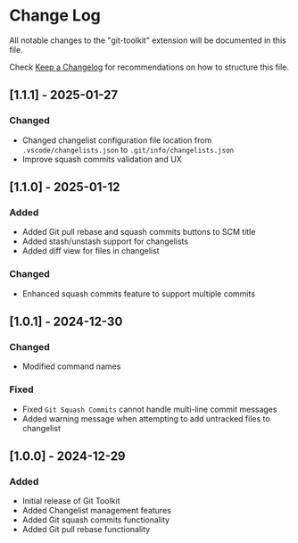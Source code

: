 # Change Log

All notable changes to the "git-toolkit" extension will be documented in this file.

Check [Keep a Changelog](http://keepachangelog.com/) for recommendations on how to structure this file.

## [1.1.1] - 2025-01-27
### Changed
- Changed changelist configuration file location from `.vscode/changelists.json` to `.git/info/changelists.json`
- Improve squash commits validation and UX

## [1.1.0] - 2025-01-12
### Added
- Added Git pull rebase and squash commits buttons to SCM title
- Added stash/unstash support for changelists
- Added diff view for files in changelist

### Changed
- Enhanced squash commits feature to support multiple commits

## [1.0.1] - 2024-12-30
### Changed
- Modified command names

### Fixed
- Fixed `Git Squash Commits` cannot handle multi-line commit messages
- Added warning message when attempting to add untracked files to changelist

## [1.0.0] - 2024-12-29
### Added
- Initial release of Git Toolkit
- Added Changelist management features
- Added Git squash commits functionality
- Added Git pull rebase functionality
